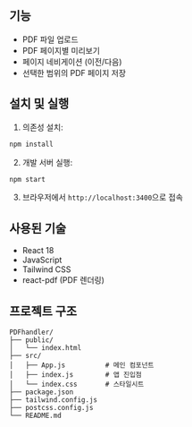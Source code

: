 
## 기능

- PDF 파일 업로드
- PDF 페이지별 미리보기
- 페이지 네비게이션 (이전/다음)
- 선택한 범위의 PDF 페이지 저장

## 설치 및 실행

1. 의존성 설치:
```bash
npm install
```

2. 개발 서버 실행:
```bash
npm start
```

3. 브라우저에서 `http://localhost:3400`으로 접속

## 사용된 기술

- React 18
- JavaScript
- Tailwind CSS
- react-pdf (PDF 렌더링)

## 프로젝트 구조

```
PDFhandler/
├── public/
│   └── index.html
├── src/
│   ├── App.js          # 메인 컴포넌트
│   ├── index.js        # 앱 진입점
│   └── index.css       # 스타일시트
├── package.json
├── tailwind.config.js
├── postcss.config.js
└── README.md
``` 